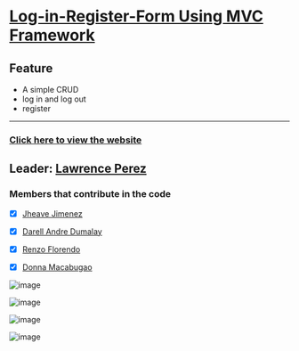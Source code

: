 # [Log-in-Register-Form Using MVC Framework](https://login-and-register.herokuapp.com)
## Feature
- A simple CRUD
- log in and log out
- register
***
### [Click here to view the website](https://login-and-register.herokuapp.com)

## Leader: [Lawrence Perez](https://github.com/Eloquade)
### Members that contribute in the code

- [x] [Jheave Jimenez](https://github.com/jheavejimenez)
- [x] [Darell Andre Dumalay](https://github.com/MadDog-afk)
- [x] [Renzo Florendo](https://github.com/groundrenzo)
- [x] [Donna Macabugao](https://github.com/Donna127-beep)


![image](https://user-images.githubusercontent.com/40889884/113481505-83c69180-94cc-11eb-8f0b-8a9594843e2f.png)

![image](https://user-images.githubusercontent.com/40889884/113532290-91c7ff80-95fd-11eb-8c3c-ef29fa748d43.png)

![image](https://user-images.githubusercontent.com/40889884/113532303-9c829480-95fd-11eb-93b4-ad1773e91ed8.png)

![image](https://user-images.githubusercontent.com/40889884/113532272-87a60100-95fd-11eb-9a4b-243dbce30966.png)
